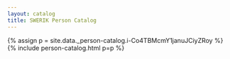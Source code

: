 ```yaml
---
layout: catalog
title: SWERIK Person Catalog
---
```

{% assign p = site.data._person-catalog.i-Co4TBMcmY1januJCiyZRoy %}
{% include person-catalog.html p=p %}

